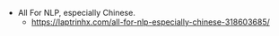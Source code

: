 
* All For NLP, especially Chinese.
    * https://laptrinhx.com/all-for-nlp-especially-chinese-318603685/